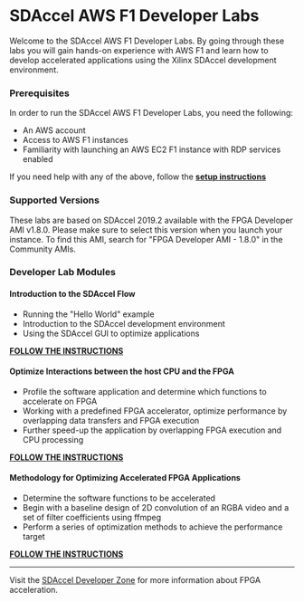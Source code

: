 # SDAccel AWS F1 Developer Labs


Welcome to the SDAccel AWS F1 Developer Labs. By going through these labs you will gain hands-on experience with AWS F1 and learn how to develop accelerated applications using the Xilinx SDAccel development environment.

### Prerequisites

In order to run the SDAccel AWS F1 Developer Labs, you need the following:
* An AWS account
* Access to AWS F1 instances
* Familiarity with launching an AWS EC2 F1 instance with RDP services enabled

If you need help with any of the above, follow the [**setup instructions**](./setup/instructions.md)

### Supported Versions

These labs are based on SDAccel 2019.2 available with the FPGA Developer AMI v1.8.0. Please make sure to select this version when you launch your instance. To find this AMI, search for "FPGA Developer AMI - 1.8.0" in the Community AMIs.

### Developer Lab Modules

#### Introduction to the SDAccel Flow
* Running the "Hello World" example
* Introduction to the SDAccel development environment
* Using the SDAccel GUI to optimize applications

[**FOLLOW THE INSTRUCTIONS**](./modules/module_01/README.md)

#### Optimize Interactions between the host CPU and the FPGA
* Profile the software application and determine which functions to accelerate on FPGA
* Working with a predefined FPGA accelerator, optimize performance by overlapping data transfers and FPGA execution
* Further speed-up the application by overlapping FPGA execution and CPU processing

[**FOLLOW THE INSTRUCTIONS**](./modules/module_02/README.md)

#### Methodology for Optimizing Accelerated FPGA Applications
* Determine the software functions to be accelerated
* Begin with a baseline design of 2D convolution of an RGBA video and a set of filter coefficients using ffmpeg
* Perform a series of optimization methods to achieve the performance target

[**FOLLOW THE INSTRUCTIONS**](./modules/module_03/README.md)

---------------------------------------

Visit the [SDAccel Developer Zone](https://www.xilinx.com/products/design-tools/software-zone/sdaccel.html) for more information about FPGA acceleration.

